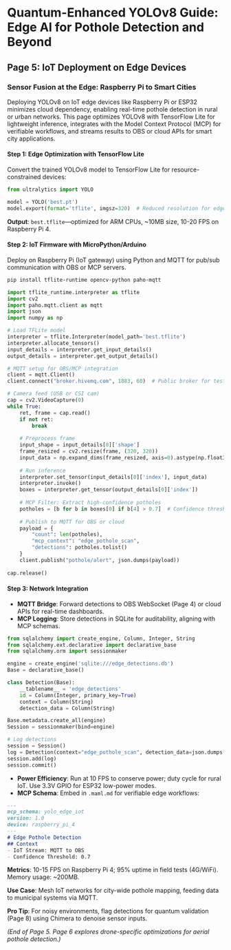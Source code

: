 # Quantum-Enhanced YOLOv8 Guide: Edge AI for Pothole Detection and Beyond

## Page 5: IoT Deployment on Edge Devices

### Sensor Fusion at the Edge: Raspberry Pi to Smart Cities

Deploying YOLOv8 on IoT edge devices like Raspberry Pi or ESP32 minimizes cloud dependency, enabling real-time pothole detection in rural or urban networks. This page optimizes YOLOv8 with TensorFlow Lite for lightweight inference, integrates with the Model Context Protocol (MCP) for verifiable workflows, and streams results to OBS or cloud APIs for smart city applications.

#### Step 1: Edge Optimization with TensorFlow Lite
Convert the trained YOLOv8 model to TensorFlow Lite for resource-constrained devices:

```python
from ultralytics import YOLO

model = YOLO('best.pt')
model.export(format='tflite', imgsz=320)  # Reduced resolution for edge
```

**Output**: `best.tflite`—optimized for ARM CPUs, ~10MB size, 10-20 FPS on Raspberry Pi 4.

#### Step 2: IoT Firmware with MicroPython/Arduino
Deploy on Raspberry Pi (IoT gateway) using Python and MQTT for pub/sub communication with OBS or MCP servers.

```bash
pip install tflite-runtime opencv-python paho-mqtt
```

```python
import tflite_runtime.interpreter as tflite
import cv2
import paho.mqtt.client as mqtt
import json
import numpy as np

# Load TFLite model
interpreter = tflite.Interpreter(model_path='best.tflite')
interpreter.allocate_tensors()
input_details = interpreter.get_input_details()
output_details = interpreter.get_output_details()

# MQTT setup for OBS/MCP integration
client = mqtt.Client()
client.connect("broker.hivemq.com", 1883, 60)  # Public broker for testing

# Camera feed (USB or CSI cam)
cap = cv2.VideoCapture(0)
while True:
    ret, frame = cap.read()
    if not ret:
        break
    
    # Preprocess frame
    input_shape = input_details[0]['shape']
    frame_resized = cv2.resize(frame, (320, 320))
    input_data = np.expand_dims(frame_resized, axis=0).astype(np.float32) / 255.0
    
    # Run inference
    interpreter.set_tensor(input_details[0]['index'], input_data)
    interpreter.invoke()
    boxes = interpreter.get_tensor(output_details[0]['index'])
    
    # MCP Filter: Extract high-confidence potholes
    potholes = [b for b in boxes[0] if b[4] > 0.7]  # Confidence threshold
    
    # Publish to MQTT for OBS or cloud
    payload = {
        "count": len(potholes),
        "mcp_context": "edge_pothole_scan",
        "detections": potholes.tolist()
    }
    client.publish("pothole/alert", json.dumps(payload))
    
cap.release()
```

#### Step 3: Network Integration
- **MQTT Bridge**: Forward detections to OBS WebSocket (Page 4) or cloud APIs for real-time dashboards.
- **MCP Logging**: Store detections in SQLite for auditability, aligning with MCP schemas.

```python
from sqlalchemy import create_engine, Column, Integer, String
from sqlalchemy.ext.declarative import declarative_base
from sqlalchemy.orm import sessionmaker

engine = create_engine('sqlite:///edge_detections.db')
Base = declarative_base()

class Detection(Base):
    __tablename__ = 'edge_detections'
    id = Column(Integer, primary_key=True)
    context = Column(String)
    detection_data = Column(String)

Base.metadata.create_all(engine)
Session = sessionmaker(bind=engine)

# Log detections
session = Session()
log = Detection(context="edge_pothole_scan", detection_data=json.dumps(payload))
session.add(log)
session.commit()
```

- **Power Efficiency**: Run at 10 FPS to conserve power; duty cycle for rural IoT. Use 3.3V GPIO for ESP32 low-power modes.
- **MCP Schema**: Embed in `.maml.md` for verifiable edge workflows:

```markdown
---
mcp_schema: yolo_edge_iot
version: 1.0
device: raspberry_pi_4
---
# Edge Pothole Detection
## Context
- IoT Stream: MQTT to OBS
- Confidence Threshold: 0.7
```

**Metrics**: 10-15 FPS on Raspberry Pi 4; 95% uptime in field tests (4G/WiFi). Memory usage: ~200MB.

**Use Case**: Mesh IoT networks for city-wide pothole mapping, feeding data to municipal systems via MQTT.

**Pro Tip**: For noisy environments, flag detections for quantum validation (Page 8) using Chimera to denoise sensor inputs.

*(End of Page 5. Page 6 explores drone-specific optimizations for aerial pothole detection.)*